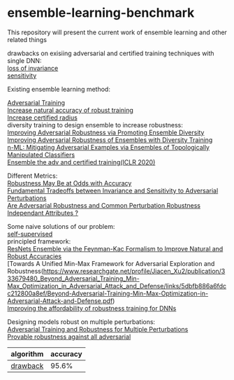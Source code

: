 # ensemble-learning-benchmark
This repository will present the current work of ensemble learning and other related things

drawbacks on exisiing adversarial and certified training techniques with single DNN:  
[loss of invariance](https://arxiv.org/pdf/2002.04599.pdf)  
[sensitivity](https://openreview.net/pdf?id=S1xNEhR9KX)  


Existing ensemble learning method:

[Adversarial Training](https://arxiv.org/abs/1705.07204)  
[Increase natural accuracy of robust training](https://arxiv.org/pdf/2002.11572.pdf)  
[Increase certified radius](https://arxiv.org/pdf/1910.14655.pdf)  
diversity training to design ensemble to increase robustness:  
[Improving Adversarial Robustness via Promoting Ensemble Diversity](https://arxiv.org/pdf/1901.08846.pdf)  
[Improving Adversarial Robustness of Ensembles with Diversity Training](https://arxiv.org/pdf/1901.09981.pdf)  
[n-ML: Mitigating Adversarial Examples via Ensembles of Topologically Manipulated Classifiers](https://arxiv.org/pdf/1912.09059.pdf)  
[Ensemble the adv and certified training(ICLR 2020)](https://openreview.net/forum?id=SJxSDxrKDr)  


Different Metrics:   
[Robustness May Be at Odds with Accuracy](https://openreview.net/forum?id=SyxAb30cY7)  
[Fundamental Tradeoffs between Invariance and Sensitivity to Adversarial Perturbations](https://arxiv.org/pdf/2002.04599.pdf)  
[Are Adversarial Robustness and Common Perturbation Robustness Independant Attributes ?](http://openaccess.thecvf.com/content_ICCVW_2019/papers/RLQ/Laugros_Are_Adversarial_Robustness_and_Common_Perturbation_Robustness_Independant_Attributes__ICCVW_2019_paper.pdf)  


Some naive solutions of our problem:  
[self-supervised](https://arxiv.org/pdf/2003.12862.pdf)  
principled framework:  
[ResNets Ensemble via the Feynman-Kac Formalism to Improve Natural and Robust Accuracies](https://papers.nips.cc/paper/8443-resnets-ensemble-via-the-feynman-kac-formalism-to-improve-natural-and-robust-accuracies.pdf)  
[Towards A Unified Min-Max Framework for Adversarial Exploration and Robustness(https://www.researchgate.net/profile/Jiacen_Xu2/publication/333679480_Beyond_Adversarial_Training_Min-Max_Optimization_in_Adversarial_Attack_and_Defense/links/5dbfb886a6fdcc212800a8ef/Beyond-Adversarial-Training-Min-Max-Optimization-in-Adversarial-Attack-and-Defense.pdf)  
[Improving the affordability of robustness training for DNNs](https://arxiv.org/pdf/2002.04237.pdf)  


Designing models robust on multiple perturbations:  
[Adversarial Training and Robustness for Multiple Perturbations](https://arxiv.org/pdf/1904.13000.pdf)  
[Provable robustness against all adversarial](https://arxiv.org/pdf/1905.11213.pdf)  


| algorithm | accuracy |
| --------- | -------- |
| [drawback](https://arxiv.org/pdf/2002.11572.pdf) | 95.6% |
